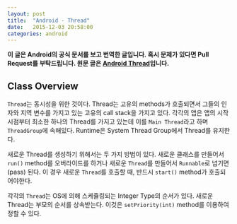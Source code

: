 ```yaml
---
layout: post
title:  "Android - Thread"
date:   2015-12-03 20:58:00
categories: android
---
```


**이 글은 Android의 공식 문서를 보고 번역한 글입니다. 혹시 문제가 있다면 Pull Request를 부탁드립니다. 원문 글은 [Android Thread](http://developer.android.com/intl/ko/reference/java/lang/Thread.html)입니다.**

## Class Overview

`Thread`는 동시성을 위한 것이다. Thread는 고유의 methods가 호출되면서 그들의 인자와 지역 변수를 가지고 있는 고유의 call stack을 가지고 있다. 각각의 앱은 앱의 시작 시점부터 최소한 하나의 Thread를 가지고 있는데 이를 `Main Thread`라고 하며 `ThreadGroup`에 속해있다. Runtime은 System Thread Group에서 Thread를 유지한다.

새로운 Thread를 생성하기 위해서는 두 가지 방법이 있다. 새로운 클래스를 만들어서 `run()` method를 오버라이드를 하거나 새로운 `Thread`를 만들어서 `Runnable`로 넘기면(pass) 된다. 이 경우 새로운 `Thread`를 호출할 때, 반드시 `start()` method가 호출되어야한다.

각각의 `Thread`는 OS에 의해 스케쥴링되는 Integer Type의 순서가 있다. 새로운 Thread는 부모의 순서를 상속받는다. 이것은 `setPriority(int)` method를 이용하여 정할 수 있다.